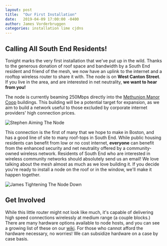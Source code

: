 ```yaml
---
layout: post
title:  "Our First Installation"
date:   2019-04-09 17:00:00 -0400
author: James Vorderbruggen
categories: installation lime cjdns
---
```


## Calling All South End Residents!

Tonight marks the very first installation that we've put up in the wild. Thanks to the generous donation of roof space and bandwidth by a South End resident and friend of the mesh, we now have an uplink to the internet and a rooftop wireless router to share it with. The node is on **West Canton Street**. If you live in the area, and are interested in net neutrality, **we want to hear from you!** 

The node is currently beaming 250Mbps directly into the [Methunion Manor Coop](https://www.housingworks.net/program/469) buildings. This building will be a potential target for expansion, as we aim to build a network useful to those excluded by corporate internet providers' high connection prices. 

![Stephen Aiming The Node][stepheninstalling]

This connection is the first of many that we hope to make in Boston, and has a good line of site to many roof-tops in South End. While public housing residents can benefit from low or no cost internet, **everyone** can benefit from the enhanced security and net neutrality offered by a community-owned wireless network. Residents of South End who are interested in wireless community networks should absolutely send us an email! We love talking about the mesh almost as much as we love building it. If you decide you're ready to install a node on the roof or in the window, we'll make it happen together.

![James Tightening The Node Down][jamesinstalling]

## Get Involved

While this little router might not look like much, it's capable of delivering high speed connections wirelessly at medium range (a couple blocks.) There are many hardware options available to node hosts, and you can see a growing list of these on our [wiki](https://massmesh.org/wiki/index.php?title=Devices). For those who cannot afford the hardware necessary, no worries! We can subsidize hardware on a case by case basis.

[stepheninstalling]: /blog/img/stephenInstalling_web.jpg
[jamesinstalling]: /blog/img/jamesInstalling_web.jpg
